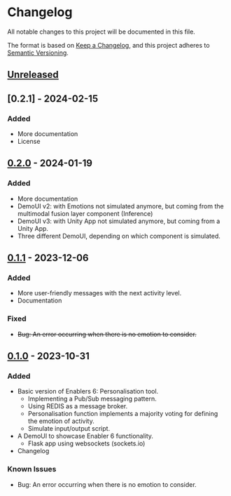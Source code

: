 # Changelog

All notable changes to this project will be documented in this file.

The format is based on [Keep a Changelog](https://keepachangelog.com/en/1.0.0/),
and this project adheres to [Semantic Versioning](https://semver.org/spec/v2.0.0.html).

## [Unreleased]

## [0.2.1] - 2024-02-15

### Added

- More documentation
- License

## [0.2.0] - 2024-01-19

### Added

- More documentation
- DemoUI v2: with Emotions not simulated anymore, but coming from the multimodal fusion layer component (Inference)
- DemoUI v3: with Unity App not simulated anymore, but coming from a Unity App.
- Three different DemoUI, depending on which component is simulated.

## [0.1.1] - 2023-12-06

### Added

- More user-friendly messages with the next activity level.
- Documentation

### Fixed

- ~~Bug: An error occurring when there is no emotion to consider.~~

## [0.1.0] - 2023-10-31

### Added

- Basic version of Enablers 6: Personalisation tool.
    - Implementing a Pub/Sub messaging pattern.
    - Using REDIS as a message broker.
    - Personalisation function implements a majority voting for defining the emotion of activity.
    - Simulate input/output script.
- A DemoUI to showcase Enabler 6 functionality.
    - Flask app using websockets (sockets.io)
- Changelog

### Known Issues

- Bug: An error occurring when there is no emotion to consider.

<!-- 
Example of Categories to use in each release

### Added
- Just an example of how to use changelog.

### Changed
- Just an example of how to use changelog.

### Fixed
- Just an example of how to use changelog.

### Removed
- Just an example of how to use changelog.

### Deprecated
- Just an example of how to use changelog. -->


[unreleased]: https://github.com/um-xr2learn-enablers/XR2Learn-Personalisation/compare/v0.1.0...master

[0.1.0]: https://github.com/um-xr2learn-enablers/XR2Learn-Personalisation/releases/tag/v0.1.0

[0.1.1]: https://github.com/um-xr2learn-enablers/XR2Learn-Personalisation/releases/tag/v0.1.1

[0.2.0]: https://github.com/um-xr2learn-enablers/XR2Learn-Personalisation/releases/tag/v0.2.0